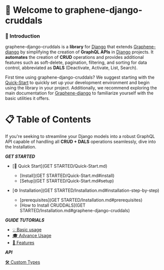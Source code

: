 # 🚀 Welcome to graphene-django-cruddals


### 📝 Introduction

graphene-django-cruddals is a **library** for [Django] that extends [Graphene-django] by simplifying the creation of **GraphQL APIs** in [Django] projects. It **automates** the creation of **CRUD** operations and provides additional features such as soft-delete, pagination, filtering, and sorting for data control, abbreviated as **DALS** (Deactivate, Activate, List, Search).

First time using graphene-django-cruddals? We suggest starting with the [Quick-Start] to quickly set up your development environment and begin using the library in your project. Additionally, we recommend exploring the main documentation for [Graphene-django] to familiarize yourself with the basic utilities it offers.

[Quick-Start]:/GET%20STARTED/Quick-Start/
[Graphene-django]:https://docs.graphene-python.org/projects/django/en/latest/#
[Django]: https://www.djangoproject.com/

# 📋 Table of Contents

If you're seeking to streamline your Django models into a robust GraphQL API capable of handling all **CRUD + DALS** operations seamlessly, dive into the Installation.

***GET STARTED***

- [🏁 Quick Start](GET STARTED/Quick-Start.md)
    - [Install](GET STARTED/Quick-Start.md#install)
    - [Setup](GET STARTED/Quick-Start.md#setup)

- [⚙️ Installation](GET STARTED/Installation.md#installation-step-by-step) 
    - [prerequisites](GET STARTED/Installation.md#prerequisites)
    - [How to Install CRUDDALS](GET STARTED/Installation.md#graphene-django-cruddals)
  
***GUIDE TUTORIALS***

- [💡 Basic usage](GUIDE-TUTORIALS/Basic-Usage.md)
- [🎓 Advance Usage](GUIDE-TUTORIALS/Advance-Usage.md)
- [🌟 Features](GUIDE-TUTORIALS/Features.md)

***API***

[ 🛠️ Custom Types](API/Custom-Types.md)

